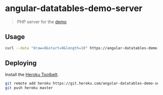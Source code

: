 # angular-datatables-demo-server

> PHP server for the [demo](https://l-lin.github.io/angular-datatables/#/basic/server-side-angular-way)

## Usage

```bash
curl --data "draw=0&start=0&length=10" https://angular-datatables-demo-server.herokuapp.com
```

## Deploying

Install the [Heroku Toolbelt](https://toolbelt.heroku.com/).

```sh
git remote add heroku https://git.heroku.com/angular-datatables-demo-server.git
git push heroku master
```
